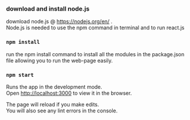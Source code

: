 ### download and install node.js
download node.js @ https://nodejs.org/en/ .\
Node.js is needed to use the npm command in terminal and to run react.js

### `npm install`
run the npm install command to install all the modules in the package.json file allowing you to run the web-page easily.

### `npm start`
Runs the app in the development mode.\
Open [http://localhost:3000](http://localhost:3000) to view it in the browser.

The page will reload if you make edits.\
You will also see any lint errors in the console.

